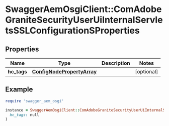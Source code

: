 # SwaggerAemOsgiClient::ComAdobeGraniteSecurityUserUiInternalServletsSSLConfigurationSProperties

## Properties

| Name | Type | Description | Notes |
| ---- | ---- | ----------- | ----- |
| **hc_tags** | [**ConfigNodePropertyArray**](ConfigNodePropertyArray.md) |  | [optional] |

## Example

```ruby
require 'swagger_aem_osgi'

instance = SwaggerAemOsgiClient::ComAdobeGraniteSecurityUserUiInternalServletsSSLConfigurationSProperties.new(
  hc_tags: null
)
```

